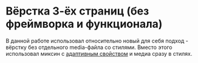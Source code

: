 # Вёрстка 3-ёх страниц (без фреймворка и функционала)

В данной работе использовал относительно новый для себя подход - вёрстку без отдельного media-файла со стилями. 
Вместо этого использовал миксин с [адаптивным свойством](https://www.youtube.com/watch?v=eaOAY0vIB4U&t=1s) и медиа сразу в стилях. 
